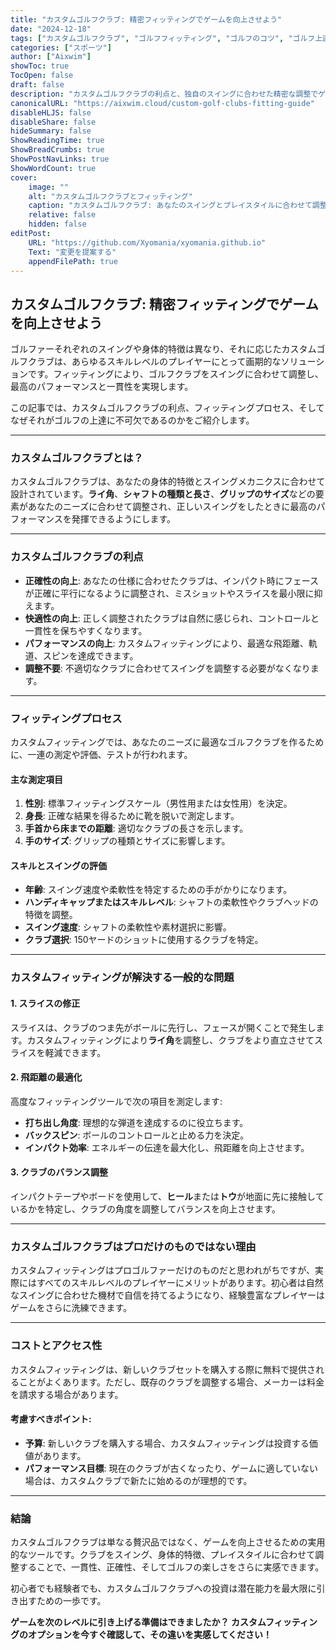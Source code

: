```yaml
---
title: "カスタムゴルフクラブ: 精密フィッティングでゲームを向上させよう"
date: "2024-12-18"
tags: ["カスタムゴルフクラブ", "ゴルフフィッティング", "ゴルフのコツ", "ゴルフ上達", "オーダーメイドゴルフクラブ"]
categories: ["スポーツ"]
author: ["Aixwim"]
showToc: true
TocOpen: false
draft: false
description: "カスタムゴルフクラブの利点と、独自のスイングに合わせた精密な調整でゲームを向上させる方法を発見しましょう。"
canonicalURL: "https://aixwim.cloud/custom-golf-clubs-fitting-guide"
disableHLJS: false
disableShare: false
hideSummary: false
ShowReadingTime: true
ShowBreadCrumbs: true
ShowPostNavLinks: true
ShowWordCount: true
cover:
    image: ""
    alt: "カスタムゴルフクラブとフィッティング"
    caption: "カスタムゴルフクラブ: あなたのスイングとプレイスタイルに合わせて調整。"
    relative: false
    hidden: false
editPost:
    URL: "https://github.com/Xyomania/xyomania.github.io"
    Text: "変更を提案する"
    appendFilePath: true
---
```


## カスタムゴルフクラブ: 精密フィッティングでゲームを向上させよう  

ゴルファーそれぞれのスイングや身体的特徴は異なり、それに応じたカスタムゴルフクラブは、あらゆるスキルレベルのプレイヤーにとって画期的なソリューションです。フィッティングにより、ゴルフクラブをスイングに合わせて調整し、最高のパフォーマンスと一貫性を実現します。  

この記事では、カスタムゴルフクラブの利点、フィッティングプロセス、そしてなぜそれがゴルフの上達に不可欠であるのかをご紹介します。  

---

### **カスタムゴルフクラブとは？**  

カスタムゴルフクラブは、あなたの身体的特徴とスイングメカニクスに合わせて設計されています。**ライ角**、**シャフトの種類と長さ**、**グリップのサイズ**などの要素があなたのニーズに合わせて調整され、正しいスイングをしたときに最高のパフォーマンスを発揮できるようにします。  

---

### **カスタムゴルフクラブの利点**  

- **正確性の向上**: あなたの仕様に合わせたクラブは、インパクト時にフェースが正確に平行になるように調整され、ミスショットやスライスを最小限に抑えます。  
- **快適性の向上**: 正しく調整されたクラブは自然に感じられ、コントロールと一貫性を保ちやすくなります。  
- **パフォーマンスの向上**: カスタムフィッティングにより、最適な飛距離、軌道、スピンを達成できます。  
- **調整不要**: 不適切なクラブに合わせてスイングを調整する必要がなくなります。  

---

### **フィッティングプロセス**  

カスタムフィッティングでは、あなたのニーズに最適なゴルフクラブを作るために、一連の測定や評価、テストが行われます。  

#### **主な測定項目**  
1. **性別**: 標準フィッティングスケール（男性用または女性用）を決定。  
2. **身長**: 正確な結果を得るために靴を脱いで測定します。  
3. **手首から床までの距離**: 適切なクラブの長さを示します。  
4. **手のサイズ**: グリップの種類とサイズに影響します。  

#### **スキルとスイングの評価**  
- **年齢**: スイング速度や柔軟性を特定するための手がかりになります。  
- **ハンディキャップまたはスキルレベル**: シャフトの柔軟性やクラブヘッドの特徴を調整。  
- **スイング速度**: シャフトの柔軟性や素材選択に影響。  
- **クラブ選択**: 150ヤードのショットに使用するクラブを特定。  

---

### **カスタムフィッティングが解決する一般的な問題**  

#### **1. スライスの修正**  
スライスは、クラブのつま先がボールに先行し、フェースが開くことで発生します。カスタムフィッティングにより**ライ角**を調整し、クラブをより直立させてスライスを軽減できます。  

#### **2. 飛距離の最適化**  
高度なフィッティングツールで次の項目を測定します:  
- **打ち出し角度**: 理想的な弾道を達成するのに役立ちます。  
- **バックスピン**: ボールのコントロールと止める力を決定。  
- **インパクト効率**: エネルギーの伝達を最大化し、飛距離を向上させます。  

#### **3. クラブのバランス調整**  
インパクトテープやボードを使用して、**ヒール**または**トウ**が地面に先に接触しているかを特定し、クラブの角度を調整してバランスを向上させます。  

---

### **カスタムゴルフクラブはプロだけのものではない理由**  

カスタムフィッティングはプロゴルファーだけのものだと思われがちですが、実際にはすべてのスキルレベルのプレイヤーにメリットがあります。初心者は自然なスイングに合わせた機材で自信を持てるようになり、経験豊富なプレイヤーはゲームをさらに洗練できます。  

---

### **コストとアクセス性**  

カスタムフィッティングは、新しいクラブセットを購入する際に無料で提供されることがよくあります。ただし、既存のクラブを調整する場合、メーカーは料金を請求する場合があります。  

#### **考慮すべきポイント**:  
- **予算**: 新しいクラブを購入する場合、カスタムフィッティングは投資する価値があります。  
- **パフォーマンス目標**: 現在のクラブが古くなったり、ゲームに適していない場合は、カスタムクラブで新たに始めるのが理想的です。  

---

### **結論**  

カスタムゴルフクラブは単なる贅沢品ではなく、ゲームを向上させるための実用的なツールです。クラブをスイング、身体的特徴、プレイスタイルに合わせて調整することで、一貫性、正確性、そしてゴルフの楽しさをさらに実感できます。  

初心者でも経験者でも、カスタムゴルフクラブへの投資は潜在能力を最大限に引き出すための一歩です。  

**ゲームを次のレベルに引き上げる準備はできましたか？ カスタムフィッティングのオプションを今すぐ確認して、その違いを実感してください！**  
